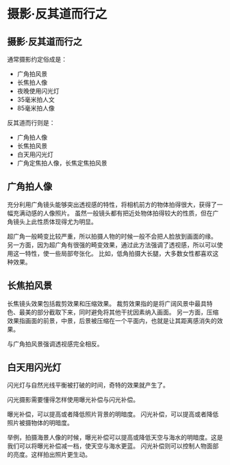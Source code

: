 # 摄影·反其道而行之

## 摄影·反其道而行之

通常摄影约定俗成是：

* 广角拍风景
* 长焦拍人像
* 夜晚使用闪光灯
* 35毫米拍人文
* 85毫米拍人像

反其道而行则是：

* 广角拍人像
* 长焦拍风景
* 白天用闪光灯
* 广角定焦拍人像，长焦定焦拍风景

## 广角拍人像

充分利用广角镜头能够突出透视感的特性，将相机前方的物体拍得很大，获得了一幅充满动感的人像照片。 虽然一般镜头都有把近处物体拍得较大的性质，但在广角镜头上此性质体现得尤为明显。

超广角一般畸变比较严重，所以拍摄人物的时候一般不会把人脸放到画面的缘。 另一方面，因为超广角有很强的畸变效果，通过此方法强调了透视感，所以可以使用这一特性，使一些局部夸张化。 比如，低角拍摄大长腿，大多数女性都喜欢这种效果。

## 长焦拍风景

长焦镜头效果包括裁剪效果和压缩效果。 裁剪效果指的是将广阔风景中最具特色、最美的部分截取下来，同时避免将其他干扰因素纳入画面。 另一方面，压缩效果指画面的前景，中景，后景被压缩在一个平面内，也就是让其距离感消失的效果。

与广角拍风景强调透视感完全相反。

## 白天用闪光灯

闪光灯与自然光线平衡被打破的时间，奇特的效果就产生了。

闪光摄影需要懂得怎样使用曝光补偿与闪光补偿。

曝光补偿，可以提高或者降低照片背景的明暗度。 闪光补偿，可以提高或者降低照片被摄物体的明暗度。

举例，拍摄海景人像的时候，曝光补偿可以提高或降低天空与海水的明暗度。这是我们可以将曝光补偿减一档，使天空与海水更蓝。 闪光补偿则可以控制人物面部的亮度。这样拍出照片更生动。

